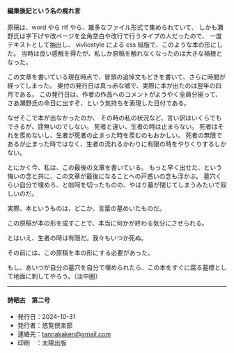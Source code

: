 <section id="postscript" class="postscript">

#### 編集後記という名の痴れ言

原稿は、word やら rtf やら、雑多なファイル形式で集められていて、
しかも瀬野氏は字下げや改ページを全角空白や改行で行うタイプの人だったので、
一度テキストとして抽出し、 vivliostyle による css 組版で、このような本の形にした。
当時は良い感触を得たが、私しか原稿を触れなくなったのは大きな禍根となった。

この文章を書いている現在時点で、冒頭の追悼文もどきを書いて、さらに時間が経ってしまった。
奥付の発行日は真っ赤な嘘で、実際に本が出たのは翌年の四月である。
この発行日は、作者の作品へのコメントがようやく全員分揃って、
さあ瀬野氏の命日に出すぞ、という気持ちを表現した日付である。

なぜそこで本が出なかったのか、
その時の私の状況など、言い訳はいくらでもできるが、詮無いのでしない。
死者と違い、生者の時は止まらない。
死者はそれを羨めないし、生者が死者の止まった時を羨むのもおかしい。
死者の無限であるが止まった時ではなく、生者の流れるかわりに有限の時をやりくりするしかない。

とにかく今、私は、この最後の文章を書いている。
もっと早く出せた、という悔いの念と共に、この文章が最後になることへの戸惑いの念も浮かぶ。
墓穴くらい自分で埋めろ、と啖呵を切ったものの、やはり墓が閉じてしまうみたいで寂しいのだ。

実際、本というものは、どこか、言葉の墓めいたものだ。

この原稿が本の形を成すことで、本当に何かが終わる気分にさせられる。

とはいえ、生者の時は有限だ。我々もいつか死ぬ。

その前には、この原稿を本の形にする必要があった。

もし、あいつが自分の墓穴を自分で埋められたら、この本をすぐに腐る墓標として地面に刺してやろう。（淡中圏）

</section>

<hr class="space" />

<section id="colophon">

#### 詩晒古　第二号

- 発行日：2024-10-31
- 発行者：悠覧倶楽部
- 連絡先：tannakaken@gmail.com
- 印刷　：太陽出版

</section>

